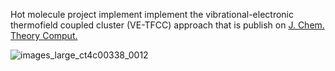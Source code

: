 Hot molecule project implement implement the vibrational-electronic thermofield coupled cluster (VE-TFCC) approach that is publish on <a href="https://doi.org/10.1021/acs.jctc.4c00338" target="_blank">J. Chem. Theory Comput.</a>

![images_large_ct4c00338_0012](https://github.com/user-attachments/assets/62adbd9d-a274-488d-8799-d548f9c81be3)



